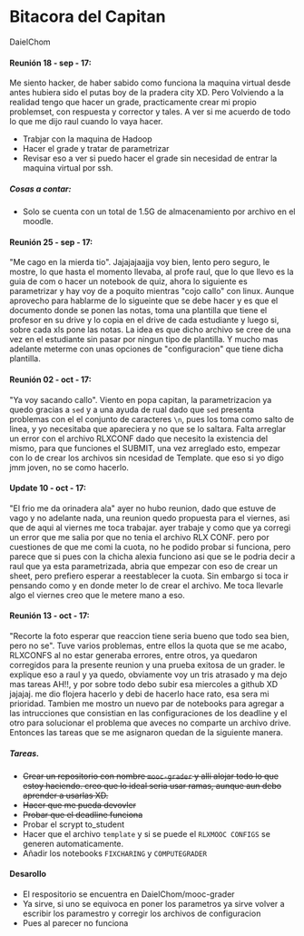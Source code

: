 # Bitacora del Capitan
DaielChom

#### Reunión 18 - sep - 17:
Me siento hacker, de haber sabido como funciona la maquina virtual desde antes hubiera sido el putas boy de la pradera city XD. Pero Volviendo a la realidad tengo que hacer un grade, practicamente crear mi propio problemset, con respuesta y corrector y tales. A ver si me acuerdo de todo lo que me dijo raul cuando lo vaya  hacer.
* Trabjar con la maquina de Hadoop
* Hacer el grade y tratar de parametrizar
* Revisar eso a ver si puedo hacer el grade sin necesidad de entrar la maquina virtual por ssh.

##### Cosas a contar:
* Solo se cuenta con un total de 1.5G de almacenamiento por archivo en el moodle.

#### Reunión 25 - sep - 17:
"Me cago en la mierda tio". Jajajajaajja voy bien, lento pero seguro, le mostre, lo que hasta el momento llevaba, al profe raul, que lo que llevo es la guia de com o hacer un notebook de quiz, ahora lo siguiente es parametrizar y hay voy de a poquito mientras "cojo callo" con linux. Aunque aprovecho para hablarme de lo sigueinte que se debe hacer y es que el documento donde se ponen las notas, toma una plantilla que tiene el profesor en su drive y lo copia en el drive de cada estudiante y luego si, sobre cada xls pone las notas. La idea es que dicho archivo se cree de una vez en el estudiante sin pasar por ningun tipo de plantilla. Y mucho mas adelante meterme con unas opciones de "configuracion" que tiene dicha plantilla.

#### Reunión 02 - oct - 17:
"Ya voy sacando callo". Viento en popa capitan, la parametrizacion ya quedo gracias a `sed` y a una ayuda de rual dado que `sed` presenta problemas con el el conjunto de caracteres `\n`, pues los toma como salto de linea, y yo necesitaba que apareciera y no que se lo saltara. Falta arreglar un error con el archivo RLXCONF dado que necesito la existencia del mismo, para que funciones el SUBMIT, una vez arreglado esto, empezar con lo de crear los archivos sin ncesidad de Template. que eso si yo digo jmm joven, no se como hacerlo.

#### Update 10 - oct - 17:
"El frio me da orinadera ala" ayer no hubo reunion, dado que estuve de vago y no adelante nada, una reunion quedo propuesta para el viernes, asi que de aqui al viernes me toca trabajar.  ayer trabaje y como que ya corregi un error que me salia por que no tenia el archivo RLX CONF. pero por cuestiones de que me comi la cuota, no he podido probar si funciona, pero parece que si pues con la chicha alexia funciono asi que se le podria decir a raul que ya esta parametrizada, abria que empezar con eso de crear un sheet, pero prefiero esperar a reestablecer la cuota. Sin embargo si toca ir pensando como y en donde meter lo de crear el archivo. Me toca llevarle algo el viernes creo que le metere mano a eso.

#### Reunión 13 - oct - 17:
"Recorte la foto esperar que reaccion tiene seria bueno que todo sea bien, pero no se". Tuve varios problemas, entre ellos la quota que se me acabo, RLXCONFS al no estar generaba errores, entre otros, ya quedaron corregidos para la presente reunion y una prueba exitosa de un grader. le explique eso a raul y ya quedo, obviamente voy un tris atrasado y ma dejo mas tareas AH!!, y por sobre todo debo subir esa miercoles a github XD jajajaj. me dio flojera hacerlo y debi de hacerlo hace rato, esa sera mi prioridad. Tambien me mostro un nuevo par de notebooks para agregar a las intrucciones que consistian en las configuraciones de los deadline y el otro para solucionar el problema que aveces no comparte un archivo drive. Entonces las tareas que se me asignaron quedan de la siguiente manera.

##### Tareas.
* ~~Crear un repositorio con nombre `mooc-grader` y alli alojar todo lo que estoy haciendo. creo que lo ideal seria usar ramas, aunque aun debo aprender a usarlas XD.~~
* ~~Hacer que me pueda devovler~~
* ~~Probar que el deadline funciona~~
* Probar el scrypt to_student
* Hacer que el archivo `template` y si se puede el `RLXMOOC CONFIGS` se generen automaticamente.
* Añadir los notebooks `FIXCHARING` y `COMPUTEGRADER`

#### Desarollo
* El respositorio se encuentra en DaielChom/mooc-grader
* Ya sirve, si uno se equivoca en poner los parametros ya sirve volver a escribir los paramestro y corregir los archivos de configuracion
* Pues al parecer no funciona
